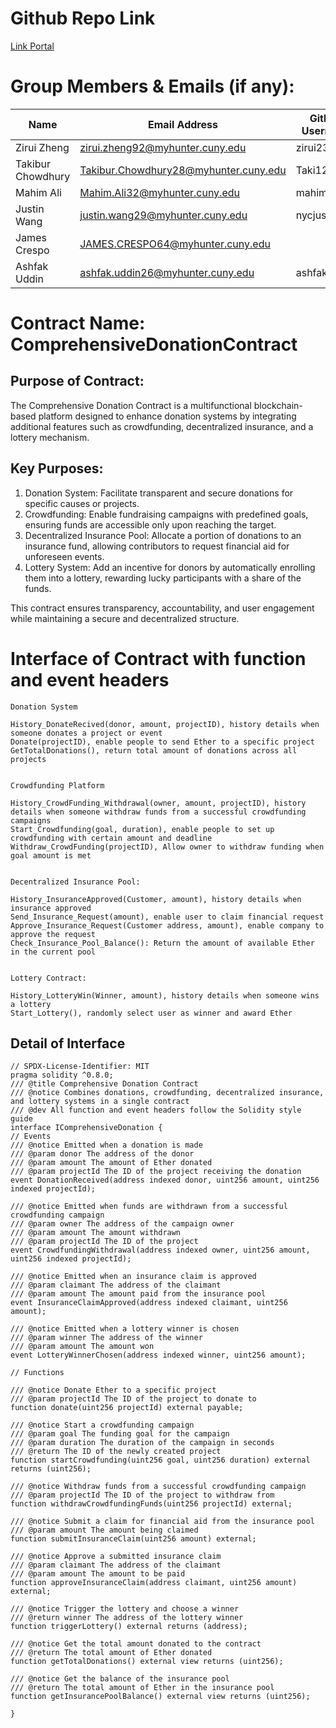 # Github Repo Link

[Link Portal](https://github.com/zirui2333/Blockchain_Assignment_4)

# Group Members & Emails (if any):

| Name              | Email Address                         | GitHub Username |
| ----------------- | ------------------------------------- | --------------- |
| Zirui Zheng       | zirui.zheng92@myhunter.cuny.edu       | zirui2333       |
| Takibur Chowdhury | Takibur.Chowdhury28@myhunter.cuny.edu | Taki127         |
| Mahim Ali         | Mahim.Ali32@myhunter.cuny.edu         | mahimali937     |
| Justin Wang       | justin.wang29@myhunter.cuny.edu       | nycjustinw      |
| James Crespo      | JAMES.CRESPO64@myhunter.cuny.edu      |                 |
| Ashfak Uddin      | ashfak.uddin26@myhunter.cuny.edu      | ashfaku         |

# Contract Name: ComprehensiveDonationContract

## Purpose of Contract:

The Comprehensive Donation Contract is a multifunctional blockchain-based platform designed to enhance donation systems by integrating additional features such as crowdfunding, decentralized insurance, and a lottery mechanism.

## Key Purposes:

1. Donation System: Facilitate transparent and secure donations for specific causes or projects.
2. Crowdfunding: Enable fundraising campaigns with predefined goals, ensuring funds are accessible only upon reaching the target.
3. Decentralized Insurance Pool: Allocate a portion of donations to an insurance fund, allowing contributors to request financial aid for unforeseen events.
4. Lottery System: Add an incentive for donors by automatically enrolling them into a lottery, rewarding lucky participants with a share of the funds.

This contract ensures transparency, accountability, and user engagement while maintaining a secure and decentralized structure.

# Interface of Contract with function and event headers

```solidity
Donation System

History_DonateRecived(donor, amount, projectID), history details when someone donates a project or event
Donate(projectID), enable people to send Ether to a specific project
GetTotalDonations(), return total amount of donations across all projects


Crowdfunding Platform

History_CrowdFunding_Withdrawal(owner, amount, projectID), history details when someone withdraw funds from a successful crowdfunding campaigns
Start_Crowdfunding(goal, duration), enable people to set up crowdfunding with certain amount and deadline
Withdraw_CrowdFunding(projectID), Allow owner to withdraw funding when goal amount is met


Decentralized Insurance Pool:

History_InsuranceApproved(Customer, amount), history details when insurance approved
Send_Insurance_Request(amount), enable user to claim financial request
Approve_Insurance_Request(Customer address, amount), enable company to approve the request
Check_Insurance_Pool_Balance(): Return the amount of available Ether in the current pool


Lottery Contract:

History_LotteryWin(Winner, amount), history details when someone wins a lottery
Start_Lottery(), randomly select user as winner and award Ether

```

## Detail of Interface

```solidity
// SPDX-License-Identifier: MIT
pragma solidity ^0.8.0;
/// @title Comprehensive Donation Contract
/// @notice Combines donations, crowdfunding, decentralized insurance, and lottery systems in a single contract
/// @dev All function and event headers follow the Solidity style guide
interface IComprehensiveDonation {
// Events
/// @notice Emitted when a donation is made
/// @param donor The address of the donor
/// @param amount The amount of Ether donated
/// @param projectId The ID of the project receiving the donation
event DonationReceived(address indexed donor, uint256 amount, uint256 indexed projectId);

/// @notice Emitted when funds are withdrawn from a successful crowdfunding campaign
/// @param owner The address of the campaign owner
/// @param amount The amount withdrawn
/// @param projectId The ID of the project
event CrowdfundingWithdrawal(address indexed owner, uint256 amount, uint256 indexed projectId);

/// @notice Emitted when an insurance claim is approved
/// @param claimant The address of the claimant
/// @param amount The amount paid from the insurance pool
event InsuranceClaimApproved(address indexed claimant, uint256 amount);

/// @notice Emitted when a lottery winner is chosen
/// @param winner The address of the winner
/// @param amount The amount won
event LotteryWinnerChosen(address indexed winner, uint256 amount);

// Functions

/// @notice Donate Ether to a specific project
/// @param projectId The ID of the project to donate to
function donate(uint256 projectId) external payable;

/// @notice Start a crowdfunding campaign
/// @param goal The funding goal for the campaign
/// @param duration The duration of the campaign in seconds
/// @return The ID of the newly created project
function startCrowdfunding(uint256 goal, uint256 duration) external returns (uint256);

/// @notice Withdraw funds from a successful crowdfunding campaign
/// @param projectId The ID of the project to withdraw from
function withdrawCrowdfundingFunds(uint256 projectId) external;

/// @notice Submit a claim for financial aid from the insurance pool
/// @param amount The amount being claimed
function submitInsuranceClaim(uint256 amount) external;

/// @notice Approve a submitted insurance claim
/// @param claimant The address of the claimant
/// @param amount The amount to be paid
function approveInsuranceClaim(address claimant, uint256 amount) external;

/// @notice Trigger the lottery and choose a winner
/// @return winner The address of the lottery winner
function triggerLottery() external returns (address);

/// @notice Get the total amount donated to the contract
/// @return The total amount of Ether donated
function getTotalDonations() external view returns (uint256);

/// @notice Get the balance of the insurance pool
/// @return The total amount of Ether in the insurance pool
function getInsurancePoolBalance() external view returns (uint256);

}
```
